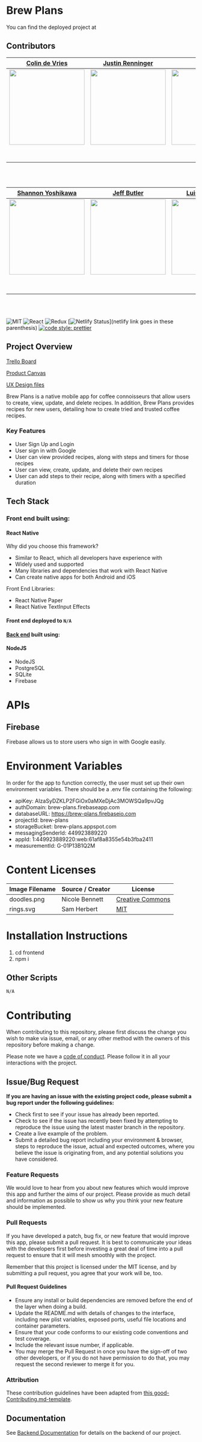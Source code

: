 # Brew Plans

You can find the deployed project at

## Contributors

|                                 [Colin de Vries](https://github.com/dvcolin)                                  |                               [Justin Renninger](https://github.com/VulpineReynard)                                |                                   [Eli Citron](https://github.com/ebcitron)                                   |                               [Preston Middleton](https://github.com/Garuda27)                                |
| :-----------------------------------------------------------------------------------------------------------: | :----------------------------------------------------------------------------------------------------------------: | :-----------------------------------------------------------------------------------------------------------: | :-----------------------------------------------------------------------------------------------------------: |
|  [<img src="https://avatars3.githubusercontent.com/u/46186956" width = "200" />](https://github.com/dvcolin)  | [<img src="https://avatars1.githubusercontent.com/u/10450837" width = "200" />](https://github.com/VulpineReynard) | [<img src="https://avatars0.githubusercontent.com/u/45603390" width = "200" />](https://github.com/ebcitron)  | [<img src="https://avatars0.githubusercontent.com/u/51134692" width = "200" />](https://github.com/Garuda27)  |
|             [<img src="https://github.com/favicon.ico" width="15"> ](https://github.com/dvcolin)              |            [<img src="https://github.com/favicon.ico" width="15"> ](https://github.com/VulpineReynard)             |             [<img src="https://github.com/favicon.ico" width="15"> ](https://github.com/ebcitron)             |             [<img src="https://github.com/favicon.ico" width="15"> ](https://github.com/Garuda27)             |
| [ <img src="https://static.licdn.com/sc/h/al2o9zrvru7aqj8e1x2rzsrca" width="15"> ](https://www.linkedin.com/) |   [ <img src="https://static.licdn.com/sc/h/al2o9zrvru7aqj8e1x2rzsrca" width="15"> ](https://www.linkedin.com/)    | [ <img src="https://static.licdn.com/sc/h/al2o9zrvru7aqj8e1x2rzsrca" width="15"> ](https://www.linkedin.com/) | [ <img src="https://static.licdn.com/sc/h/al2o9zrvru7aqj8e1x2rzsrca" width="15"> ](https://www.linkedin.com/) |

<br>
<br>

|                               [Shannon Yoshikawa](https://github.com/shannonyoshi)                               |                                  [Jeff Butler](https://github.com/jeffbutlerspringdale)                                  |                                      [Luis Villafranca](https://www.linkedin.com/in/luisdoesux/)                                      |                                                       [Student](https://github.com/.....)                                                        |
| :--------------------------------------------------------------------------------------------------------------: | :----------------------------------------------------------------------------------------------------------------------: | :-----------------------------------------------------------------------------------------------------------------------------------: | :----------------------------------------------------------------------------------------------------------------------------------------------: |
| [<img src="https://avatars0.githubusercontent.com/u/49451907" width = "200" />](https://github.com/shannonyoshi) | [<img src="https://avatars2.githubusercontent.com/u/48844462" width = "200" />](https://github.com/jeffbutlerspringdale) | [<img src="https://ca.slack-edge.com/T4JUEB3ME-UEREV82G7-8977f69d863b-512" width = "200" />](https://www.linkedin.com/in/luisdoesux/) | [<img src="https://www.dalesjewelers.com/wp-content/uploads/2018/10/placeholder-silhouette-male.png" width = "200" />](https://github.com/.....) |
|            [<img src="https://github.com/favicon.ico" width="15"> ](https://github.com/shannonyoshi)             |            [<img src="https://github.com/favicon.ico" width="15"> ](https://github.com/jeffbutlerspringdale)             |                             [<img src="https://github.com/favicon.ico" width="15"> ](https://github.com/)                             |                                             [<img src="https://github.com/favicon.ico" width="15"> ]                                             |
|  [ <img src="https://static.licdn.com/sc/h/al2o9zrvru7aqj8e1x2rzsrca" width="15"> ](https://www.linkedin.com/)   |      [ <img src="https://static.licdn.com/sc/h/al2o9zrvru7aqj8e1x2rzsrca" width="15"> ](https://www.linkedin.com/)       |      [ <img src="https://static.licdn.com/sc/h/al2o9zrvru7aqj8e1x2rzsrca" width="15"> ](https://www.linkedin.com/in/luisdoesux/)      |                  [ <img src="https://static.licdn.com/sc/h/al2o9zrvru7aqj8e1x2rzsrca" width="15"> ](https://www.linkedin.com/)                   |

<br>
<br>

![MIT](https://img.shields.io/packagist/l/doctrine/orm.svg)
![React](https://img.shields.io/badge/react-v16.7.0--alpha.2-blue.svg)
![Redux](https://img.shields.io/badge/redux-v4.0.4-blueviolet)
[![Netlify Status](https://api.netlify.com/api/v1/badges/b5c4db1c-b10d-42c3-b157-3746edd9e81d/deploy-status)](netlify link goes in these parenthesis)
[![code style: prettier](https://img.shields.io/badge/code_style-prettier-ff69b4.svg?style=flat-square)](https://github.com/prettier/prettier)

## Project Overview

[Trello Board](https://trello.com/b/85OKFr9A/labs17-brew-plans)

[Product Canvas](https://www.notion.so/Brew-Plans-84229482fc5d43db823089c26b0e1882)

[UX Design files](https://xd.adobe.com/spec/336ee148-d62c-4de4-7ba4-6aa9c1b7538e-455f/)

Brew Plans is a native mobile app for coffee connoisseurs that allow users to create, view, update, and delete recipes. In addition, Brew Plans provides recipes for new users, detailing how to create tried and trusted coffee recipes.

### Key Features

- User Sign Up and Login
- User sign in with Google
- User can view provided recipes, along with steps and timers for those recipes
- User can view, create, update, and delete their own recipes
- User can add steps to their recipe, along with timers with a specified duration

## Tech Stack

### Front end built using:

#### React Native

Why did you choose this framework?

- Similar to React, which all developers have experience with
- Widely used and supported
- Many libraries and dependencies that work with React Native
- Can create native apps for both Android and iOS

Front End Libraries:

- React Native Paper
- React Native TextInput Effects

#### Front end deployed to `N/A`

#### [Back end](https://github.com/Lambda-School-Labs/brew-plans-be) built using:

#### NodeJS

- NodeJS
- PostgreSQL
- SQLite
- Firebase

# APIs

## Firebase

Firebase allows us to store users who sign in with Google easily.

# Environment Variables

In order for the app to function correctly, the user must set up their own environment variables. There should be a .env file containing the following:

- apiKey: AIzaSyDZKLP2FGiOx0aMXeDjAc3MOWSQa9pvJQg
- authDomain: brew-plans.firebaseapp.com
- databaseURL: https://brew-plans.firebaseio.com
- projectId: brew-plans
- storageBucket: brew-plans.appspot.com
- messagingSenderId: 449923889220
- appId: 1:449923889220:web:61af8a8355e54b3fba2411
- measurementId: G-01P13B1Q2M

# Content Licenses

| Image Filename | Source / Creator | License                                                                      |
| -------------- | ---------------- | ---------------------------------------------------------------------------- |
| doodles.png    | Nicole Bennett   | [Creative Commons](https://www.toptal.com/designers/subtlepatterns/doodles/) |
| rings.svg      | Sam Herbert      | [MIT](https://github.com/SamHerbert/SVG-Loaders)                             |

# Installation Instructions

1. cd frontend
2. npm i

## Other Scripts

    N/A

# Contributing

When contributing to this repository, please first discuss the change you wish to make via issue, email, or any other method with the owners of this repository before making a change.

Please note we have a [code of conduct](./CODE_OF_CONDUCT.md). Please follow it in all your interactions with the project.

## Issue/Bug Request

**If you are having an issue with the existing project code, please submit a bug report under the following guidelines:**

- Check first to see if your issue has already been reported.
- Check to see if the issue has recently been fixed by attempting to reproduce the issue using the latest master branch in the repository.
- Create a live example of the problem.
- Submit a detailed bug report including your environment & browser, steps to reproduce the issue, actual and expected outcomes, where you believe the issue is originating from, and any potential solutions you have considered.

### Feature Requests

We would love to hear from you about new features which would improve this app and further the aims of our project. Please provide as much detail and information as possible to show us why you think your new feature should be implemented.

### Pull Requests

If you have developed a patch, bug fix, or new feature that would improve this app, please submit a pull request. It is best to communicate your ideas with the developers first before investing a great deal of time into a pull request to ensure that it will mesh smoothly with the project.

Remember that this project is licensed under the MIT license, and by submitting a pull request, you agree that your work will be, too.

#### Pull Request Guidelines

- Ensure any install or build dependencies are removed before the end of the layer when doing a build.
- Update the README.md with details of changes to the interface, including new plist variables, exposed ports, useful file locations and container parameters.
- Ensure that your code conforms to our existing code conventions and test coverage.
- Include the relevant issue number, if applicable.
- You may merge the Pull Request in once you have the sign-off of two other developers, or if you do not have permission to do that, you may request the second reviewer to merge it for you.

### Attribution

These contribution guidelines have been adapted from [this good-Contributing.md-template](https://gist.github.com/PurpleBooth/b24679402957c63ec426).

## Documentation

See [Backend Documentation](https://github.com/Lambda-School-Labs/brew-plans-be) for details on the backend of our project.
